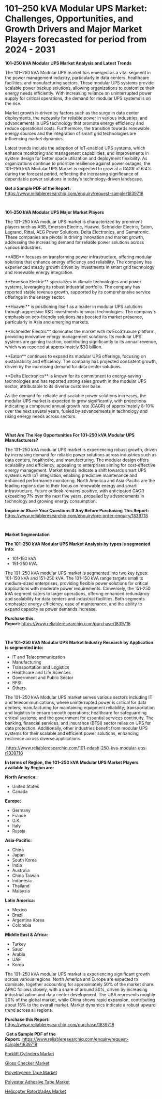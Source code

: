 <p><h1>101–250 kVA Modular UPS Market: Challenges, Opportunities, and Growth Drivers and Major Market Players forecasted for period from 2024 - 2031</h1></p><p><strong>101–250 kVA Modular UPS Market Analysis and Latest Trends</strong></p>
<p><p>The 101–250 kVA Modular UPS market has emerged as a vital segment in the power management industry, particularly in data centers, healthcare facilities, and manufacturing sectors. These modular UPS systems provide scalable power backup solutions, allowing organizations to customize their energy needs efficiently. With increasing reliance on uninterrupted power supply for critical operations, the demand for modular UPS systems is on the rise.</p><p>Market growth is driven by factors such as the surge in data center deployments, the necessity for reliable power in various industries, and advancements in UPS technology that promote energy efficiency and reduce operational costs. Furthermore, the transition towards renewable energy sources and the integration of smart grid technologies are influencing market dynamics.</p><p>Latest trends include the adoption of IoT-enabled UPS systems, which enhance monitoring and management capabilities, and improvements in system design for better space utilization and deployment flexibility. As organizations continue to prioritize resilience against power outages, the 101–250 kVA Modular UPS Market is expected to grow at a CAGR of 6.4% during the forecast period, reflecting the increasing significance of dependable power solutions in today's technology-driven landscape.</p></p>
<p><strong>Get a Sample PDF of the Report:&nbsp;</strong> <a href="https://www.reliableresearchiq.com/enquiry/request-sample/1839718?utm_campaign=1257&utm_medium=2&utm_source=Github&utm_content=ia&utm_term=16102024&utm_id=101250-kva-modular-ups">https://www.reliableresearchiq.com/enquiry/request-sample/1839718</a></p>
<p>&nbsp;</p>
<p><strong>101–250 kVA Modular UPS Major Market Players</strong></p>
<p><p>The 101–250 kVA modular UPS market is characterized by prominent players such as ABB, Emerson Electric, Huawei, Schneider Electric, Eaton, Legrand, Rittal, AEG Power Solutions, Delta Electronics, and Gamatronic. These companies are pivotal in driving innovation and market growth, addressing the increasing demand for reliable power solutions across various industries.</p><p>**ABB** focuses on transforming power infrastructure, offering modular solutions that enhance energy efficiency and reliability. The company has experienced steady growth driven by investments in smart grid technology and renewable energy integration.</p><p>**Emerson Electric** specializes in climate technologies and power systems, leveraging its robust industrial portfolio. The company has reported stable revenue growth, supported by its comprehensive service offerings in the energy sector.</p><p>**Huawei** is positioning itself as a leader in modular UPS solutions through aggressive R&D investments in smart technologies. The company's emphasis on eco-friendly solutions has boosted its market presence, particularly in Asia and emerging markets.</p><p>**Schneider Electric** dominates the market with its EcoStruxure platform, providing innovative energy management solutions. Its modular UPS systems are gaining traction, contributing significantly to its annual revenue, which was reported at approximately $30 billion.</p><p>**Eaton** continues to expand its modular UPS offerings, focusing on sustainability and efficiency. The company has projected consistent growth, driven by the increasing demand for data center solutions.</p><p>**Delta Electronics** is known for its commitment to energy-saving technologies and has reported strong sales growth in the modular UPS sector, attributable to its diverse customer base.</p><p>As the demand for reliable and scalable power solutions increases, the modular UPS market is expected to grow significantly, with projections indicating a compound annual growth rate (CAGR) of approximately 8-10% over the next several years, fueled by advancements in technology and rising energy needs across sectors.</p></p>
<p>&nbsp;</p>
<p><strong>What Are The Key Opportunities For 101–250 kVA Modular UPS Manufacturers?</strong></p>
<p><p>The 101–250 kVA modular UPS market is experiencing robust growth, driven by increasing demand for reliable power solutions across industries such as data centers, healthcare, and manufacturing. The modular design offers scalability and efficiency, appealing to enterprises aiming for cost-effective energy management. Market trends indicate a shift towards smart UPS systems with IoT integration, enabling predictive maintenance and enhanced performance monitoring. North America and Asia-Pacific are the leading regions due to their focus on renewable energy and smart infrastructure. Future outlook remains positive, with anticipated CAGR exceeding 7% over the next five years, propelled by advancements in technology and growing energy consumption.</p></p>
<p><strong>Inquire or Share Your Questions If Any Before Purchasing This Report:</strong> <a href="https://www.reliableresearchiq.com/enquiry/pre-order-enquiry/1839718?utm_campaign=1257&utm_medium=2&utm_source=Github&utm_content=ia&utm_term=16102024&utm_id=101250-kva-modular-ups">https://www.reliableresearchiq.com/enquiry/pre-order-enquiry/1839718</a></p>
<p>&nbsp;</p>
<p><strong>Market Segmentation</strong></p>
<p><strong>The 101–250 kVA Modular UPS Market Analysis by types is segmented into:</strong></p>
<p><ul><li>101-150 kVA</li><li>151-250 kVA</li></ul></p>
<p><p>The 101–250 kVA modular UPS market is segmented into two key types: 101-150 kVA and 151-250 kVA. The 101-150 kVA range targets small to medium-sized enterprises, providing flexible power solutions for critical applications with moderate power requirements. Conversely, the 151-250 kVA segment caters to larger operations, offering enhanced redundancy and scalability for data centers and industrial facilities. Both segments emphasize energy efficiency, ease of maintenance, and the ability to expand capacity as power demands increase.</p></p>
<p><strong>Purchase this Report:&nbsp;</strong><a href="https://www.reliableresearchiq.com/purchase/1839718?utm_campaign=1257&utm_medium=2&utm_source=Github&utm_content=ia&utm_term=16102024&utm_id=101250-kva-modular-ups">https://www.reliableresearchiq.com/purchase/1839718</a></p>
<p>&nbsp;</p>
<p><strong>The 101–250 kVA Modular UPS Market Industry Research by Application is segmented into:</strong></p>
<p><ul><li>IT and Telecommunication</li><li>Manufacturing</li><li>Transportation and Logistics</li><li>Healthcare and Life Sciences</li><li>Government and Public Sector</li><li>BFSI</li><li>Others</li></ul></p>
<p><p>The 101–250 kVA Modular UPS market serves various sectors including IT and telecommunications, where uninterrupted power is critical for data centers; manufacturing for maintaining equipment reliability; transportation and logistics to ensure smooth operations; healthcare for safeguarding critical systems; and the government for essential services continuity. The banking, financial services, and insurance (BFSI) sector relies on UPS for data protection. Additionally, other industries benefit from modular UPS systems for their scalable and efficient power solutions, enhancing resilience across diverse applications.</p></p>
<p><a href="https://www.reliableresearchiq.com/101-ndash-250-kva-modular-ups-r1839718?utm_campaign=1257&utm_medium=2&utm_source=Github&utm_content=ia&utm_term=16102024&utm_id=101250-kva-modular-ups">&nbsp;https://www.reliableresearchiq.com/101-ndash-250-kva-modular-ups-r1839718</a></p>
<p><strong>In terms of Region, the 101–250 kVA Modular UPS Market Players available by Region are:</strong></p>
<p>
    <p> <strong> North America: </strong>
        <ul>
            <li>United States</li>
            <li>Canada</li>
        </ul>
        </p> 
    <p> <strong> Europe: </strong>
        <ul>
            <li>Germany</li>
            <li>France</li>
            <li>U.K.</li>
            <li>Italy</li>
            <li>Russia</li>
        </ul>
        </p> 
    <p> <strong> Asia-Pacific: </strong>
        <ul>
            <li>China</li>
            <li>Japan</li>
            <li>South Korea</li>
            <li>India</li>
            <li>Australia</li>
            <li>China Taiwan</li>
            <li>Indonesia</li>
            <li>Thailand</li>
            <li>Malaysia</li>
        </ul>
        </p> 
    <p> <strong> Latin America: </strong>
        <ul>
            <li>Mexico</li>
            <li>Brazil</li>
            <li>Argentina Korea</li>
            <li>Colombia</li>
        </ul>
        </p> 
    <p> <strong> Middle East & Africa: </strong>
        <ul>
            <li>Turkey</li>
            <li>Saudi</li>
            <li>Arabia</li>
            <li>UAE</li>
            <li>Korea</li>
        </ul>
    </p>
    </p>
<p><p>The 101–250 kVA modular UPS market is experiencing significant growth across various regions. North America and Europe are expected to dominate, together accounting for approximately 50% of the market share. APAC follows closely, with a share of around 30%, driven by increasing industrialization and data center development. The USA represents roughly 20% of the global market, while China shows rapid expansion, contributing about 15% to the overall market. Market dynamics indicate a robust upward trend across all regions.</p></p>
<p><strong>Purchase this Report: </strong><a href="https://www.reliableresearchiq.com/purchase/1839718?utm_campaign=1257&utm_medium=2&utm_source=Github&utm_content=ia&utm_term=16102024&utm_id=101250-kva-modular-ups">https://www.reliableresearchiq.com/purchase/1839718</a></p>
<p>&nbsp;<strong>Get a Sample PDF of the Report:&nbsp;&nbsp;</strong><a href="https://www.reliableresearchiq.com/enquiry/request-sample/1839718?utm_campaign=1257&utm_medium=2&utm_source=Github&utm_content=ia&utm_term=16102024&utm_id=101250-kva-modular-ups">https://www.reliableresearchiq.com/enquiry/request-sample/1839718</a></p>
<p><strong></strong></p>
<p><p><a href="https://issuu.com/reportprime-2/docs/forklift-cylinders-market-size-2030_9c0690fa151353?utm_campaign=1257&utm_medium=2&utm_source=Github&utm_content=ia&utm_term=16102024&utm_id=101250-kva-modular-ups">Forklift Cylinders Market</a></p><p><a href="https://issuu.com/reportprime-2/docs/gloss-checker-market-size-2030.pptx_801a590afdf52b?utm_campaign=1257&utm_medium=2&utm_source=Github&utm_content=ia&utm_term=16102024&utm_id=101250-kva-modular-ups">Gloss Checker Market</a></p><p><a href="https://www.linkedin.com/pulse/polyethylene-tape-market-dynamics-application-types-emerging-poebf?utm_campaign=1257&utm_medium=2&utm_source=Github&utm_content=ia&utm_term=16102024&utm_id=101250-kva-modular-ups">Polyethylene Tape Market</a></p><p><a href="https://www.linkedin.com/pulse/polyester-adhesive-tape-market-transformation-comparative-analysis-ryamc?utm_campaign=1257&utm_medium=2&utm_source=Github&utm_content=ia&utm_term=16102024&utm_id=101250-kva-modular-ups">Polyester Adhesive Tape Market</a></p><p><a href="https://github.com/jeyspsang/Market-Research-Report-List-1/blob/main/helicopter-rotorblades-market.md?utm_campaign=1257&utm_medium=2&utm_source=Github&utm_content=ia&utm_term=16102024&utm_id=101250-kva-modular-ups">Helicopter Rotorblades Market</a></p></p>